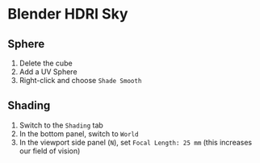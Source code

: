 # Blender HDRI Sky

## Sphere

1. Delete the cube
2. Add a UV Sphere
3. Right-click and choose `Shade Smooth`

## Shading

1. Switch to the `Shading` tab
2. In the bottom panel, switch to `World`
3. In the viewport side panel (`N`), set `Focal Length: 25 mm` (this increases our field of vision)

